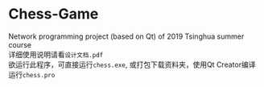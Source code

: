 # Chess-Game
Network programming project (based on Qt) of 2019 Tsinghua summer course  
详细使用说明请看```设计文档.pdf```  
欲运行此程序，可直接运行```chess.exe```, 或打包下载资料夹，使用Qt Creator编译运行```chess.pro```
